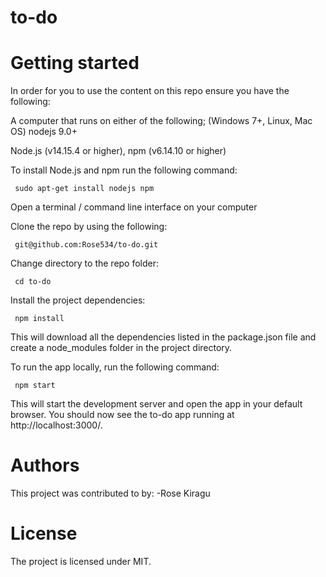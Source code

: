 # to-do
# Getting started
In order for you to use the content on this repo ensure you have the following:


A computer that runs on either of the following; (Windows 7+, Linux, Mac OS) nodejs 9.0+


Node.js (v14.15.4 or higher), npm (v6.14.10 or higher)


To install Node.js and npm run the following command:

     sudo apt-get install nodejs npm


Open a terminal / command line interface on your computer


Clone the repo by using the following:

     git@github.com:Rose534/to-do.git


Change directory to the repo folder:

     cd to-do


Install the project dependencies:

     npm install


This will download all the dependencies listed in the package.json file and create a node_modules folder in the project directory.


To run the app locally, run the following command:

     npm start


This will start the development server and open the app in your default browser. You should now see the to-do app running at http://localhost:3000/.


# Authors
This project was contributed to by:
    -Rose Kiragu

# License
The project is licensed under MIT.
